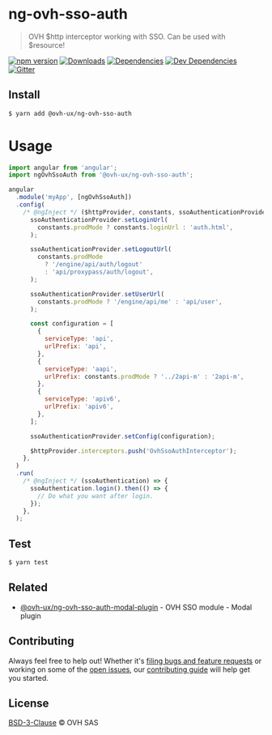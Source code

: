 # ng-ovh-sso-auth

> OVH $http interceptor working with SSO. Can be used with $resource!

[![npm version](https://badgen.net/npm/v/@ovh-ux/ng-ovh-sso-auth)](https://www.npmjs.com/package/@ovh-ux/ng-ovh-sso-auth) [![Downloads](https://badgen.net/npm/dt/@ovh-ux/ng-ovh-sso-auth)](https://npmjs.com/package/@ovh-ux/ng-ovh-sso-auth) [![Dependencies](https://badgen.net/david/dep/ovh/manager/packages/components/ng-ovh-sso-auth)](https://npmjs.com/package/@ovh-ux/ng-ovh-sso-auth?activeTab=dependencies) [![Dev Dependencies](https://badgen.net/david/dev/ovh/manager/packages/components/ng-ovh-sso-auth)](https://npmjs.com/package/@ovh-ux/ng-ovh-sso-auth?activeTab=dependencies) [![Gitter](https://badgen.net/badge/gitter/ovh-ux/blue?icon=gitter)](https://gitter.im/ovh/ux)

## Install

```sh
$ yarn add @ovh-ux/ng-ovh-sso-auth
```

# Usage

```js
import angular from 'angular';
import ngOvhSsoAuth from '@ovh-ux/ng-ovh-sso-auth';

angular
  .module('myApp', [ngOvhSsoAuth])
  .config(
    /* @ngInject */ ($httpProvider, constants, ssoAuthenticationProvider) => {
      ssoAuthenticationProvider.setLoginUrl(
        constants.prodMode ? constants.loginUrl : 'auth.html',
      );

      ssoAuthenticationProvider.setLogoutUrl(
        constants.prodMode
          ? '/engine/api/auth/logout'
          : 'api/proxypass/auth/logout',
      );

      ssoAuthenticationProvider.setUserUrl(
        constants.prodMode ? '/engine/api/me' : 'api/user',
      );

      const configuration = [
        {
          serviceType: 'api',
          urlPrefix: 'api',
        },
        {
          serviceType: 'aapi',
          urlPrefix: constants.prodMode ? '../2api-m' : '2api-m',
        },
        {
          serviceType: 'apiv6',
          urlPrefix: 'apiv6',
        },
      ];

      ssoAuthenticationProvider.setConfig(configuration);

      $httpProvider.interceptors.push('OvhSsoAuthInterceptor');
    },
  )
  .run(
    /* @ngInject */ (ssoAuthentication) => {
      ssoAuthentication.login().then(() => {
        // Do what you want after login.
      });
    },
  );
```

## Test

```sh
$ yarn test
```

## Related

- [@ovh-ux/ng-ovh-sso-auth-modal-plugin](https://github.com/ovh/manager/tree/master/packages/components/ng-ovh-sso-auth-modal-plugin) - OVH SSO module - Modal plugin

## Contributing

Always feel free to help out! Whether it's [filing bugs and feature requests](https://github.com/ovh/manager/issues/new) or working on some of the [open issues](https://github.com/ovh/manager/issues), our [contributing guide](https://github.com/ovh/manager/blob/master/CONTRIBUTING.md) will help get you started.

## License

[BSD-3-Clause](LICENSE) © OVH SAS
